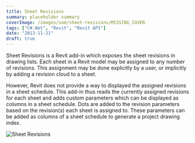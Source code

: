 ```yaml
---
title: Sheet Revisions
summary: placeholder summary
coverImage: /images/som/sheet-revisions/MISSING_COVER
tags: ["C#.Net", "Revit", "Revit API"]
date: "2013-11-21"
draft: true
---
```


Sheet Revisions is a Revit add-in which exposes the sheet revisions in drawing lists. Each sheet in a Revit model may be assigned to any number of revisions. This assignment may be done explicitly by a user, or implicitly by adding a revision cloud to a sheet.

However, Revit does not provide a way to displayed the assigned revisions in a sheet schedule. This add-in thus reads the currently assigned revisions for each sheet and adds custom parameters which can be displayed as columns in a sheet schedule. Dots are added to the revision parameters based on the revision(s) each sheet is assigned to. These parameters can be added as columns of a sheet schedule to generate a project drawing index.

![Sheet Revisions](Sheet-Revisions.png)
